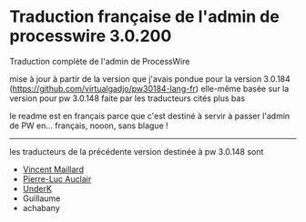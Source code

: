 # Traduction française de l'admin de processwire 3.0.200

Traduction complète de l'admin de ProcessWire

mise à jour à partir de la version que j'avais pondue pour la version 3.0.184 (https://github.com/virtualgadjo/pw30184-lang-fr) elle-même basée sur la version pour pw 3.0.148 faite par les traducteurs cités plus bas

le readme est en français parce que c'est destiné à servir à passer l'admin de PW en... français, nooon, sans blague !

---
les traducteurs de la précédente version destinée à pw 3.0.148 sont

* [Vincent Maillard](https://github.com/v-maillard/pw-lang-fr)
* [Pierre-Luc Auclair](https://github.com/plauclair)
* [UnderK](https://github.com/underk/pw_french)
* Guillaume
* achabany
